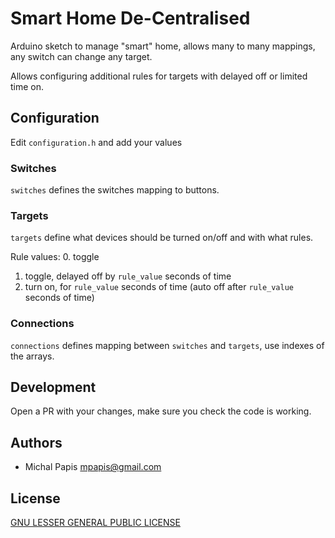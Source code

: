 # Smart Home De-Centralised

Arduino sketch to manage "smart" home, allows many to many mappings, any switch can change any target.

Allows configuring additional rules for targets with delayed off or limited time on.

## Configuration

Edit `configuration.h` and add your values

### Switches

`switches` defines the switches mapping to buttons.

### Targets

`targets` define what devices should be turned on/off and with what rules.

Rule values:
0. toggle
1. toggle, delayed off by `rule_value` seconds of time
2. turn on, for `rule_value` seconds of time (auto off after `rule_value` seconds of time)

### Connections

`connections` defines mapping between `switches` and `targets`, use indexes of the arrays.

## Development

Open a PR with your changes, make sure you check the code is working.

## Authors

- Michal Papis <mpapis@gmail.com>

## License

[GNU LESSER GENERAL PUBLIC LICENSE](LICENSE.txt)

